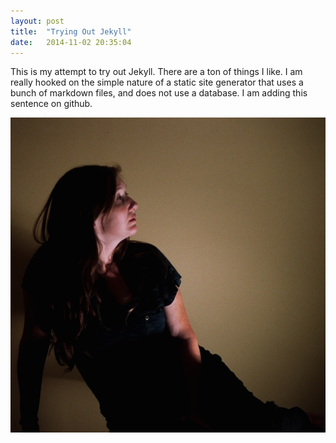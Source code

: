 ```yaml
---
layout: post
title:  "Trying Out Jekyll"
date:   2014-11-02 20:35:04
---
```


This is my attempt to try out Jekyll. There are a ton of things I like. I am really hooked on the simple nature of a static site generator that uses a bunch of markdown files, and does not use a database. I am adding this sentence on github.

![A Test Image Of Christine](/files/test.jpg)
